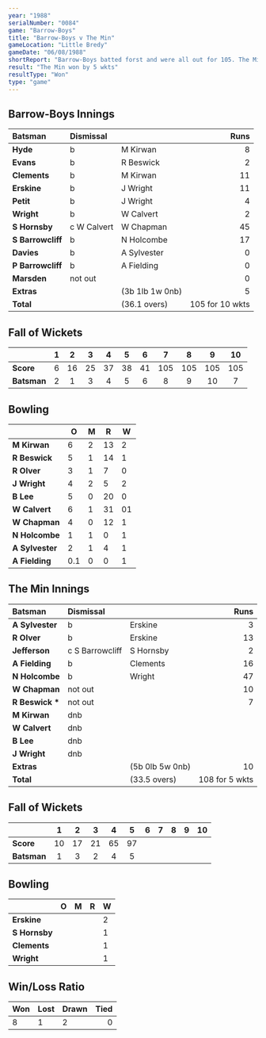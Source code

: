 ```yaml
---
year: "1988"
serialNumber: "0084" 
game: "Barrow-Boys"
title: "Barrow-Boys v The Min"
gameLocation: "Little Bredy"
gameDate: "06/08/1988"
shortReport: "Barrow-Boys batted forst and were all out for 105. The Min replied with 105 for 5 wkts"
result: "The Min won by 5 wkts"
resultType: "Won"
type: "game"
---
```


## Barrow-Boys Innings

| Batsman | Dismissal |  | Runs |
|:---|:---|---|---:|
| **Hyde** | b | M Kirwan | 8 | 
| **Evans** | b | R Beswick | 2 | 
| **Clements** | b | M Kirwan | 11 | 
| **Erskine** | b | J Wright | 11 | 
| **Petit** | b | J Wright | 4 | 
| **Wright** | b | W Calvert | 2 |
| **S Hornsby** | c W Calvert | W Chapman | 45 | 
| **S Barrowcliff** | b | N Holcombe | 17 |
| **Davies** | b | A Sylvester | 0 | 
| **P Barrowcliff** | b | A Fielding | 0 | 
| **Marsden** | not out |  | 0 |
| **Extras** | | (3b 1lb 1w 0nb) | 5 | 
| **Total** | | (36.1 overs) | 105 for 10 wkts | 

## Fall of Wickets

| | 1 | 2 | 3 | 4 | 5 | 6 | 7 | 8 | 9 | 10 |
|---|:---:|:---:|:---:|:---:|:---:|:---:|:---:|:---:|:---:|:---:|
| **Score** | 6 | 16 | 25 | 37 | 38 | 41 | 105 | 105 | 105 | 105 |
| **Batsman** | 2 | 1 | 3 | 4 | 5 | 6 | 8 | 9 | 10 | 7 |

## Bowling

| | O | M | R | W |
|---|---|---|---|---|
| **M Kirwan** | 6 | 2 | 13 | 2 | 
| **R Beswick** | 5 | 1 | 14 | 1 | 
| **R Olver** | 3 | 1 | 7 | 0 | 
| **J Wright** | 4 | 2 | 5 | 2 | 
| **B Lee** | 5 | 0 | 20 | 0 |
| **W Calvert** | 6 | 1 | 31 | 01|
| **W Chapman** | 4 | 0 | 12 | 1 |
| **N Holcombe** | 1 | 1 | 0 | 1 |
| **A Sylvester** | 2 | 1 | 4 | 1 |
| **A Fielding** | 0.1 | 0 | 0 | 1 |

## The Min Innings

| Batsman | Dismissal |  | Runs |
|:---|:---|---|---:|
| **A Sylvester** | b | Erskine | 3 | 
| **R Olver** | b | Erskine | 13 | 
| **Jefferson** | c S Barrowcliff | S Hornsby | 2 | 
| **A Fielding** | b | Clements | 16 | 
| **N Holcombe** | b  | Wright | 47 | 
| **W Chapman** | not out |  | 10 | 
| **R Beswick &#42;** | not out |  | 7 | 
| **M Kirwan** | dnb |  |  | 
| **W Calvert** | dnb |  |  |
| **B Lee** | dnb |  |  | 
| **J Wright** | dnb |  |  | 
| **Extras** | | (5b 0lb 5w 0nb) | 10 | 
| **Total** | | (33.5 overs) | 108 for 5 wkts | 

## Fall of Wickets

| | 1 | 2 | 3 | 4 | 5 | 6 | 7 | 8 | 9 | 10 |
|---|:---:|:---:|:---:|:---:|:---:|:---:|:---:|:---:|:---:|:---:|
| **Score** | 10 | 17 | 21 | 65 | 97 |  |  |  |  |  | 
| **Batsman** | 1 | 3 | 2 | 4 | 5 |  |  |  |  |  | 

## Bowling

| | O | M | R | W |
|---|---|---|---|---|
| **Erskine** |  |  |  | 2 | 
| **S Hornsby** |  |  |  | 1 | 
| **Clements** |  |  |  | 1 | 
| **Wright** |  |  |  | 1 | 

## Win/Loss Ratio

| Won | Lost | Drawn | Tied |
|:---|:---|:---|---:|
| 8 | 1 | 2 | 0 |